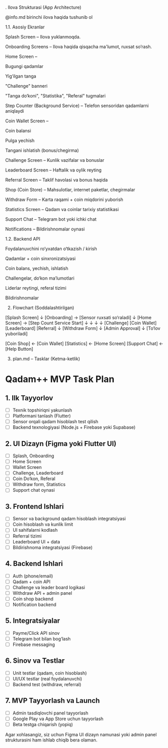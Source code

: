 . Ilova Strukturasi (App Architecture)

@info.md birinchi ilova haqida tushunib ol

1.1. Asosiy Ekranlar

Splash Screen – Ilova yuklanmoqda.

Onboarding Screens – Ilova haqida qisqacha ma'lumot, ruxsat so‘rash.

Home Screen –

Bugungi qadamlar

Yig‘ilgan tanga

"Challenge" banneri

"Tanga do‘koni", "Statistika", "Referal" tugmalari

Step Counter (Background Service) – Telefon sensoridan qadamlarni aniqlaydi

Coin Wallet Screen –

Coin balansi

Pulga yechish

Tangani ishlatish (bonus/chegirma)

Challenge Screen – Kunlik vazifalar va bonuslar

Leaderboard Screen – Haftalik va oylik reyting

Referral Screen – Taklif havolasi va bonus haqida

Shop (Coin Store) – Mahsulotlar, internet paketlar, chegirmalar

Withdraw Form – Karta raqami + coin miqdorini yuborish

Statistics Screen – Qadam va coinlar tarixiy statistikasi

Support Chat – Telegram bot yoki ichki chat

Notifications – Bildirishnomalar oynasi

1.2. Backend API

Foydalanuvchini ro‘yxatdan o‘tkazish / kirish

Qadamlar + coin sinxronizatsiyasi

Coin balans, yechish, ishlatish

Challengelar, do‘kon ma’lumotlari

Liderlar reytingi, referal tizimi

Bildirishnomalar

2. Flowchart (Soddalashtirilgan)

[Splash Screen]
     ↓
[Onboarding] → [Sensor ruxsati so‘raladi]
     ↓
[Home Screen] → [Step Count Service Start]
     ↓             ↓            ↓              ↓
 [Challenge]  [Coin Wallet] [Leaderboard] [Referral]
                     ↓
              [Withdraw Form]
                     ↓
                [Admin Approval]
                     ↓
                  [To‘lov yuboriladi]

[Coin Shop] ← [Coin Wallet]
[Statistics] ← [Home Screen]
[Support Chat] ← [Help Button]

3. plan.md – Tasklar (Ketma-ketlik)

# Qadam++ MVP Task Plan

## 1. Ilk Tayyorlov
- [ ] Texnik topshiriqni yakunlash
- [ ] Platformani tanlash (Flutter)
- [ ] Sensor orqali qadam hisoblash test qilish
- [ ] Backend texnologiyasi (Node.js + Firebase yoki Supabase)

## 2. UI Dizayn (Figma yoki Flutter UI)
- [ ] Splash, Onboarding
- [ ] Home Screen
- [ ] Wallet Screen
- [ ] Challenge, Leaderboard
- [ ] Coin Do‘kon, Referal
- [ ] Withdraw form, Statistics
- [ ] Support chat oynasi

## 3. Frontend Ishlari
- [ ] Sensor va background qadam hisoblash integratsiyasi
- [ ] Coin hisoblash va kunlik limit
- [ ] UI sahifalarni kodlash
- [ ] Referral tizimi
- [ ] Leaderboard UI + data
- [ ] Bildirishnoma integratsiyasi (Firebase)

## 4. Backend Ishlari
- [ ] Auth (phone/email)
- [ ] Qadam + coin API
- [ ] Challenge va leader board logikasi
- [ ] Withdraw API + admin panel
- [ ] Coin shop backend
- [ ] Notification backend

## 5. Integratsiyalar
- [ ] Payme/Click API sinov
- [ ] Telegram bot bilan bog‘lash
- [ ] Firebase messaging

## 6. Sinov va Testlar
- [ ] Unit testlar (qadam, coin hisoblash)
- [ ] UI/UX testlar (real foydalanuvchi)
- [ ] Backend test (withdraw, referral)

## 7. MVP Tayyorlash va Launch
- [ ] Admin tasdiqlovchi panel tayyorlash
- [ ] Google Play va App Store uchun tayyorlash
- [ ] Beta testga chiqarish (yopiq)

Agar xohlasangiz, siz uchun Figma UI dizayn namunasi yoki admin panel strukturasini ham ishlab chiqib bera olaman.

